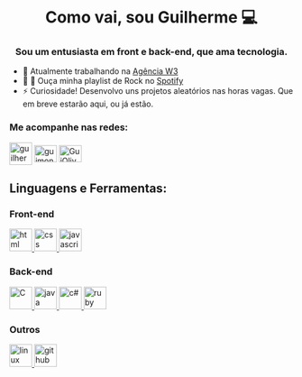 <h1 align="center">Como vai, sou Guilherme 💻</h1>
<h3 align="center">Sou um entusiasta em front e back-end, que ama tecnologia.</h3>

- 💼 Atualmente trabalhando na [Agência W3](https://www.agenciaw3.digital/)
- 🤘 🎵 Ouça minha playlist de Rock no [Spotify](https://open.spotify.com/playlist/1idqs3aJhTPP8HoP90HJte)
- ⚡ Curiosidade! Desenvolvo uns projetos aleatórios nas horas vagas. Que em breve estarão aqui, ou já estão.

<h3 align="left">Me acompanhe nas redes:</h3>
<p align="left">
<a href="https://www.linkedin.com/in/guilherme-moncao" target="blank"><img align="center"
src="https://cdn.icon-icons.com/icons2/1753/PNG/512/iconfinder-social-media-applications-14linkedin-4102586_113786.png" alt="guilherme-moncao" height="40" width="40" /></a>
<a href="https://www.instagram.com/guimoncao27" target="blank"><img align="center"
src="https://upload.wikimedia.org/wikipedia/commons/9/96/Instagram.svg" alt="guimoncao27" height="30" width="40" /></a>
<a href="https://t.me/GuiOliver" target="blank"><img align="center"
src="https://upload.wikimedia.org/wikipedia/commons/8/82/Telegram_logo.svg" alt="GuiOliver" height="30" width="40" /></a>
</p>

<h2 align="left">Linguagens e Ferramentas:</h2>
<h3 align="left">Front-end</h3>

<a href="https://www.w3schools.com/html/" target="_blank"> <img src="https://cdn.icon-icons.com/icons2/2107/PNG/512/file_type_html_icon_130541.png" alt="html" width="40" height="40"/> </a> 
<a href="https://www.w3schools.com/css/" target="_blank"> <img src="https://cdn.icon-icons.com/icons2/2107/PNG/512/file_type_css_icon_130661.png" alt="css" width="40" height="40"/> </a> 
<a href="https://www.w3schools.com/js/" target="_blank"> <img src="https://cdn.icon-icons.com/icons2/2108/PNG/512/javascript_icon_130900.png" alt="javascript" width="40" height="40"/> </a> 

<h3 align="left">Back-end</h3>

<a href="https://docs.microsoft.com/pt-br/cpp/c-language/?view=msvc-160" target="_blank"> <img src="https://cdn.icon-icons.com/icons2/2415/PNG/512/c_plain_logo_icon_146610.png" alt="C" width="40" height="40"/> </a> 
<a href="https://docs.oracle.com/en/java/javase/15/" target="_blank"> <img src="https://www.svgrepo.com/show/184143/java.svg" alt="java" width="40" height="40"/> </a> 
<a href="https://docs.microsoft.com/pt-br/dotnet/csharp/" target="_blank"> <img src="https://cdn.icon-icons.com/icons2/2415/PNG/512/csharp_original_logo_icon_146578.png" alt="c#" width="40" height="40"/> </a>
<a href="https://www.ruby-lang.org/pt/" target="_blank"> <img src="https://cdn.icon-icons.com/icons2/2107/PNG/512/file_type_ruby_icon_130186.png" alt="ruby" width="40" height="40"/> </a>

<h3 align="left">Outros</h3>

<a href="https://www.linux.org/" target="_blank"> <img src="https://cdn.icon-icons.com/icons2/46/PNG/128/linux_penguin_animal_9362.png" alt="linux" width="40" height="40"/> </a> 
<a href="https://github.com/" target="_blank"> <img src="https://cdn.icon-icons.com/icons2/936/PNG/512/github-logo_icon-icons.com_73546.png" alt="github" width="40" height="40"/> </a> 

</p>
